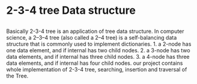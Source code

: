 # 2-3-4 tree Data structure
## 
Basically 2-3-4 tree is an application of tree data structure. 
In computer science, a 2–3–4 tree (also called a 2–4 tree) is a self-balancing data structure that is commonly used to implement dictionaries.
    1. a 2-node has one data element, and if internal has two child nodes.
    2. a 3-node has two data elements, and if internal has three child nodes.
    3. a 4-node has three data elements, and if internal has four child nodes.
our project contains whole implementation of 2-3-4 tree, searching, insertion and traversal of the Tree.



